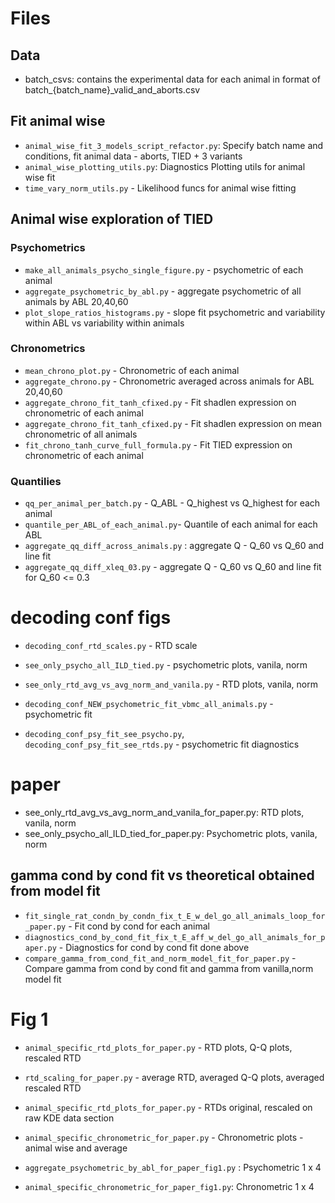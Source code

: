 # Files
## Data
- batch_csvs: contains the experimental data for each animal in format of batch_{batch_name}_valid_and_aborts.csv

## Fit animal wise
- `animal_wise_fit_3_models_script_refactor.py`: Specify batch name and conditions, fit animal data - aborts, TIED + 3 variants
- `animal_wise_plotting_utils.py`:  Diagnostics Plotting utils for animal wise fit
- `time_vary_norm_utils.py`  - Likelihood funcs for animal wise fitting

##  Animal wise exploration of TIED

### Psychometrics
- `make_all_animals_psycho_single_figure.py` - psychometric of each animal
- `aggregate_psychometric_by_abl.py` - aggregate psychometric of all animals by ABL 20,40,60
- `plot_slope_ratios_histograms.py` - slope fit psychometric and variability within ABL vs variability within animals

### Chronometrics
- `mean_chrono_plot.py` - Chronometric of each animal
- `aggregate_chrono.py` - Chronometric averaged across animals for ABL 20,40,60
- `aggregate_chrono_fit_tanh_cfixed.py` - Fit shadlen expression on chronometric of each animal
- `aggregate_chrono_fit_tanh_cfixed.py` - Fit shadlen expression on mean chronometric of all animals
- `fit_chrono_tanh_curve_full_formula.py` -  Fit TIED expression on chronometric of each animal

### Quantilies
- `qq_per_animal_per_batch.py` - Q_ABL - Q_highest vs Q_highest for each animal
- `quantile_per_ABL_of_each_animal.py`- Quantile of each animal for each ABL
- `aggregate_qq_diff_across_animals.py` : aggregate Q - Q_60 vs Q_60 and line fit
- `aggregate_qq_diff_xleq_03.py`  - aggregate Q - Q_60 vs Q_60 and line fit for Q_60 <= 0.3



# decoding conf figs
- `decoding_conf_rtd_scales.py` - RTD scale
- `see_only_psycho_all_ILD_tied.py` - psychometric plots, vanila, norm
- `see_only_rtd_avg_vs_avg_norm_and_vanila.py` - RTD plots, vanila, norm

- `decoding_conf_NEW_psychometric_fit_vbmc_all_animals.py` - psychometric fit
- `decoding_conf_psy_fit_see_psycho.py`, `decoding_conf_psy_fit_see_rtds.py` - psychometric fit diagnostics

# paper
- see_only_rtd_avg_vs_avg_norm_and_vanila_for_paper.py: RTD plots, vanila, norm
- see_only_psycho_all_ILD_tied_for_paper.py: Psychometric plots, vanila, norm

## gamma cond by cond fit vs theoretical obtained from model fit
- `fit_single_rat_condn_by_condn_fix_t_E_w_del_go_all_animals_loop_for_paper.py` - Fit cond by cond for each animal
- `diagnostics_cond_by_cond_fit_fix_t_E_aff_w_del_go_all_animals_for_paper.py` - Diagnostics for cond by cond fit done above
- `compare_gamma_from_cond_fit_and_norm_model_fit_for_paper.py` - Compare gamma from cond by cond fit and gamma from vanilla,norm model fit

# Fig 1 
- `animal_specific_rtd_plots_for_paper.py` - RTD plots, Q-Q plots, rescaled RTD
- `rtd_scaling_for_paper.py` - average RTD, averaged Q-Q plots, averaged rescaled RTD
- `animal_specific_rtd_plots_for_paper.py` - RTDs original, rescaled on raw KDE data section
- `animal_specific_chronometric_for_paper.py` - Chronometric plots - animal wise and average

- `aggregate_psychometric_by_abl_for_paper_fig1.py` : Psychometric 1 x 4
- `animal_specific_chronometric_for_paper_fig1.py`: Chronometric 1 x 4